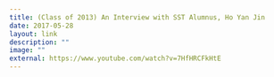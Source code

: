 ```yaml
---
title: (Class of 2013) An Interview with SST Alumnus, Ho Yan Jin
date: 2017-05-28
layout: link
description: ""
image: ""
external: https://www.youtube.com/watch?v=7HfHRCFkHtE
---
```

